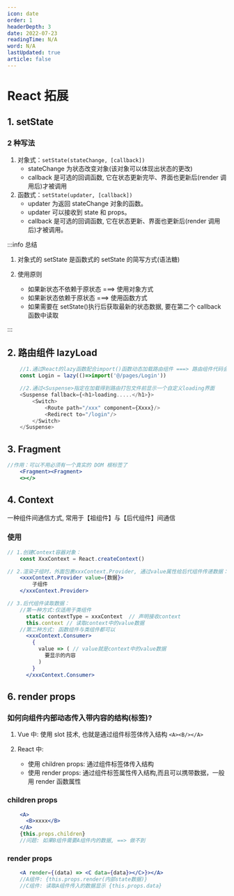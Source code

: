 ```yaml
---
icon: date
order: 1
headerDepth: 3
date: 2022-07-23
readingTime: N/A
word: N/A
lastUpdated: true
article: false
---
```


# React 拓展

## 1. setState

### 2 种写法

1. 对象式：`setState(stateChange, [callback])`
   - stateChange 为状态改变对象(该对象可以体现出状态的更改)
   - callback 是可选的回调函数, 它在状态更新完毕、界面也更新后(render 调用后)才被调用
2. 函数式：`setState(updater, [callback])`
   - updater 为返回 stateChange 对象的函数。
   - updater 可以接收到 state 和 props。
   - callback 是可选的回调函数, 它在状态更新、界面也更新后(render 调用后)才被调用。

:::info 总结

1. 对象式的 setState 是函数式的 setState 的简写方式(语法糖)

2. 使用原则
   - 如果新状态不依赖于原状态 ===> 使用对象方式
   - 如果新状态依赖于原状态 ===> 使用函数方式
   - 如果需要在 setState()执行后获取最新的状态数据, 要在第二个 callback 函数中读取

:::

## 2. 路由组件 lazyLoad

```js
	//1.通过React的lazy函数配合import()函数动态加载路由组件 ===> 路由组件代码会被分开打包
	const Login = lazy(()=>import('@/pages/Login'))

	//2.通过<Suspense>指定在加载得到路由打包文件前显示一个自定义loading界面
	<Suspense fallback={<h1>loading.....</h1>}>
        <Switch>
            <Route path="/xxx" component={Xxxx}/>
            <Redirect to="/login"/>
        </Switch>
    </Suspense>
```

## 3. Fragment

```jsx
//作用：可以不用必须有一个真实的 DOM 根标签了
    <Fragment><Fragment>
    <></>
```

## 4. Context

一种组件间通信方式, 常用于【祖组件】与【后代组件】间通信

### 使用

```jsx
// 1.创建Context容器对象：
	const XxxContext = React.createContext()

// 2.渲染子组时，外面包裹xxxContext.Provider, 通过value属性给后代组件传递数据：
	<xxxContext.Provider value={数据}>
		子组件
    </xxxContext.Provider>

// 3.后代组件读取数据：
	//第一种方式:仅适用于类组件
	  static contextType = xxxContext  // 声明接收context
	  this.context // 读取context中的value数据
	//第二种方式: 函数组件与类组件都可以
	  <xxxContext.Consumer>
	    {
	      value => ( // value就是context中的value数据
	        要显示的内容
	      )
	    }
	  </xxxContext.Consumer>
```

## 6. render props

### 如何向组件内部动态传入带内容的结构(标签)?

1. Vue 中: 使用 slot 技术, 也就是通过组件标签体传入结构 `<A><B/></A>`

2. React 中:
	- 使用 children props: 通过组件标签体传入结构
	- 使用 render props: 通过组件标签属性传入结构,而且可以携带数据，一般用 render 函数属性

### children props
```jsx
    <A>
      <B>xxxx</B>
    </A>
    {this.props.children}
    //问题: 如果B组件需要A组件内的数据, ==> 做不到
```
### render props
```jsx
    <A render={(data) => <C data={data}></C>}></A>
    //A组件: {this.props.render(内部state数据)}
   	//C组件: 读取A组件传入的数据显示 {this.props.data}
```